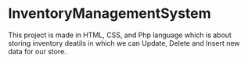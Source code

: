 # InventoryManagementSystem
This project is made in HTML, CSS, and Php language which is about storing inventory deatils in which we can Update, Delete and Insert new data for our store.
